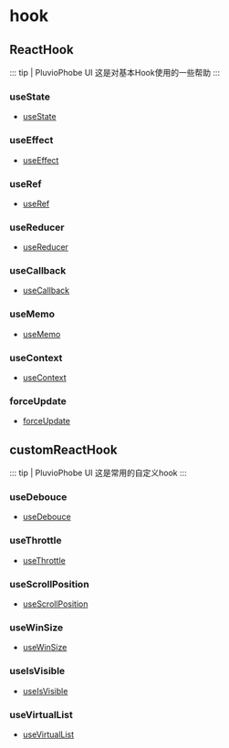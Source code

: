 # hook

## ReactHook
::: tip | PluvioPhobe UI
 这是对基本Hook使用的一些帮助
:::

### useState

- [useState](/more/react-hook/use-state/)

### useEffect

- [useEffect](/more/react-hook/use-effect/)

### useRef

- [useRef](/more/react-hook/use-ref/)

### useReducer

- [useReducer](/more/react-hook/use-reducer/)

### useCallback

- [useCallback](/more/react-hook/use-callback/)

### useMemo

- [useMemo](/more/react-hook/use-memo/)

### useContext

- [useContext](/more/react-hook/use-context/)

### forceUpdate

- [forceUpdate](/more/react-hook/force-update/)

## customReactHook
::: tip | PluvioPhobe UI
 这是常用的自定义hook
:::

### useDebouce
- [useDebouce](/more/react-hook/use-debouce/)

### useThrottle
- [useThrottle](/more/react-hook/use-throttle/)

### useScrollPosition
- [useScrollPosition](/more/react-hook/use-scroll-position/) 

### useWinSize
- [useWinSize](/more/react-hook/use-win-size/) 

### useIsVisible
- [useIsVisible](/more/react-hook/use-is-visible/) 

### useVirtualList
- [useVirtualList](/more/react-hook/use-virtual-list/) 